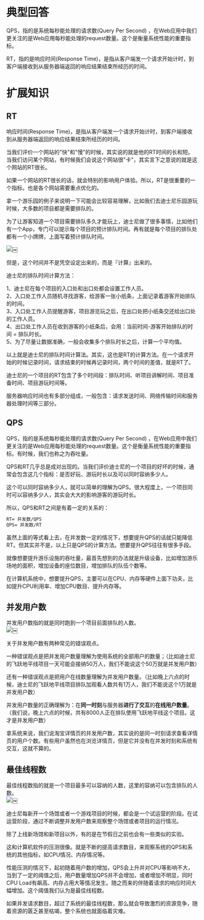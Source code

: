 # 典型回答

QPS，指的是系统每秒能处理的请求数(Query Per Second) ，在Web应用中我们更关注的是Web应用每秒能处理的request数量。这个是衡量系统性能的重要指标。

RT，指的是响应时间(Response Time)，是指从客户端发一个请求开始计时，到客户端接收到从服务器端返回的响应结果结束所经历的时间。


# 扩展知识
## RT

响应时间(Response Time)，是指从客户端发一个请求开始计时，到客户端接收到从服务器端返回的响应结果结束所经历的时间。

当我们评价一个网站的"快"和"慢"的时候，其实说的就是他的RT时间的长和短。当我们访问某个网站，有时候我们会说这个网站很"卡"，其实言下之意说的就是这个网站的RT很长。

如果一个网站的RT很长的话，就会特别的影响用户体验。所以，RT是很重要的一个指标。也是各个网站需要重点优化的。

拿一个游乐园的例子来说明一下可能会比较容易理解，比如我们去迪士尼乐园游玩时候，大多数的项目都是需要排队的。

为了让游客知道一个项目需要排队多久才能玩上，迪士尼做了很多事情，比如他们有一个App，专门可以提示每个项目的预计排队时间。再有就是每个项目的排队处都有一个小牌牌，上面写着预计排队时间。

![](https://cdn.nlark.com/yuque/0/2022/jpeg/5378072/1666699215659-da7a747b-61e7-4338-9e90-77ac6c4fab8f.jpeg#averageHue=%23bbbda8&clientId=u5931032f-2c72-4&id=QbPtT&originHeight=350&originWidth=600&originalType=binary&ratio=1&rotation=0&showTitle=false&status=done&style=none&taskId=ub8020051-f6c9-4301-bdca-ac332438341&title=)￼

但是，这个时间并不是凭空设定出来的，而是『计算』出来的。

迪士尼的排队时间计算方法：

1、迪士尼在每个项目的入口处和出口处都会设置工作人员。<br />2、入口处工作人员随机寻找游客，给游客一张小纸条，上面记录着游客开始排队的时间。<br />3、入口处工作人员提醒游客，项目游览玩之后，在出口处把小纸条交还给出口处的工作人员。<br />4、出口处工作人员在收到游客的小纸条后，会用：当前时间-游客开始排队的时间 = 排队时长。<br />5、为了尽量让数据准确，一般会收集多个排队时长之后，计算一个平均值。

以上就是迪士尼的排队时间计算法。其实，这也是RT的计算方法。在一个请求开始的时候记录时间，请求结束的时候再记录时间，两个时间的差值，就是RT了。

迪士尼的一个项目的RT包含了多个时间段：排队时间、听项目讲解时间、项目准备时间、项目游玩时间等。

服务器响应时间也有多部分组成，一般包含：请求发送时间、网络传输时间和服务器处理时间等三部分。

## QPS 

QPS，指的是系统每秒能处理的请求数(Query Per Second) ，在Web应用中我们更关注的是Web应用每秒能处理的request数量。这个是衡量系统性能的重要指标。有时候，我们也称之为吞吐量。

QPS和RT几乎总是成对出现的。当我们评价迪士尼的一个项目的好坏的时候，通常会包含这几个指标：是否好玩、游玩时长以及可以同时容纳多少人。

这个可以同时容纳多少人，就可以简单的理解为QPS。很大程度上，一个项目同时可以容纳多少人，其实会大大的影响游客的游玩时长。

所以，QPS和RT之间是有着一定的关系的：

```latex
RT= 并发数/QPS
QPS= 并发数/RT
```

虽然上面的等式看上去，在并发数一定的情况下，想要提升QPS的话就只能降低RT。但其实并不是，以上只是QPS的计算方法。想要提升QPS往往有很多手段。

就像想要提升游乐设施的吞吐量，最首先想到的办法就是升级设备，比如增加游乐场地的面积，增加设备的座位数目，增加排队的队伍个数等。

在计算机系统中，想要提升QPS，主要可以在CPU、内存等硬件上面下功夫，比如提升CPU利用率、增加CPU数目、提升内存等。

## 并发用户数
并发用户数指的就是同时跑到一个项目前面排队的人数。<br />![](https://cdn.nlark.com/yuque/0/2022/jpeg/5378072/1666699215665-3e0a4a3e-958c-48c4-8197-d249ec39f159.jpeg#averageHue=%237d9ca4&clientId=u5931032f-2c72-4&id=K3WvJ&originHeight=433&originWidth=650&originalType=binary&ratio=1&rotation=0&showTitle=false&status=done&style=none&taskId=uc161549b-66d7-470d-bbba-5d8a882fc93&title=)￼

关于并发用户数有两种常见的错误观点。

一种错误观点是把并发用户数量理解为使用系统的全部用户的数量；（比如迪士尼的飞跃地平线项目一天可能会接纳50万人，我们不能说这个50万就是并发用户数）

还有一种错误观点是把用户在线数量理解为并发用户数量。（比如晚上六点的时候，迪士尼的飞跃地平线项目排队加观看人数共有1万人，我们不能说这个1万就是并发用户数）

并发用户数量的正确理解为：在**同一时刻**与服务器**进行了交互**的**在线用户数量**。（我们说，晚上六点的时候，共有8000人正在排队使用飞跃地平线这个项目。这才是并发用户数）

拿系统来说，我们说淘宝详情页的并发用户数，其实说的是同一时刻请求查看详情页的用户个数。有些用户虽然也在浏览详情页，但是它并没有在并发时刻和系统有交互，这就不算的。

## 最佳线程数

最佳线程数指的就是一个项目最多可以容纳的人数，这里的容纳可以包含排队的人数。<br />![](https://cdn.nlark.com/yuque/0/2022/jpeg/5378072/1666699215675-ceca63b2-2ac0-43ac-a384-c07234331db3.jpeg#averageHue=%23627284&clientId=u5931032f-2c72-4&id=PuYYT&originHeight=400&originWidth=600&originalType=binary&ratio=1&rotation=0&showTitle=false&status=done&style=none&taskId=u8639c2ae-0b1a-4c30-a176-1a27537db87&title=)￼

迪士尼每新开一个场馆或者一个游戏项目的时候，都会是一个试运营的阶段。在试运营阶段，通过不断调整并发用户数来观察整个场馆或者项目的运行情况。

除了上线新场馆和新项目以外，有的是在节假日之前也会有一些类似的实验。

这和计算机软件的压测很像。就是不断的提高请求数目，来观察系统的QPS和系统的其他指标，如CPU情况、内存情况等。

性能压测的情况下，起初随着用户数的增加，QPS会上升并对CPU等影响不大，当到了一定的阈值之后，用户数量增加QPS并不会增加，或者增加不明显，同时CPU Load有飙高、内存占用大等情况发生。随之而来的伴随着请求的响应时间大幅增加。这个阈值我们认为是最佳线程数。

如果并发请求数目，超过了系统的最佳线程数，那么就会导致激烈的资源竞争，随着资源的匮乏甚至枯竭，整个系统也就面临着灾难。



